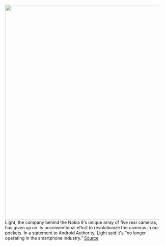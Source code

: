 <img src='https://cdn.vox-cdn.com/thumbor/BiDtYv5m7wAeVdkH6KJ3qxkVH5k=/0x0:2040x1148/1200x800/filters:focal(1322x340:1648x666)/cdn.vox-cdn.com/uploads/chorus_image/image/66929378/bfarsace_190213_3229_0067.0.jpg' width='700px' /><br/>
Light, the company behind the Nokia 9's unique array of five rear cameras, has given up on its unconventional effort to revolutionize the cameras in our pockets. In a statement to Android Authority, Light said it's “no longer operating in the smartphone industry.”
<a href='https://www.theverge.com/2020/6/12/21289574/light-camera-company-exits-smartphone-business'> Source <a/>